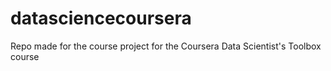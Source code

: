 datasciencecoursera
===================

Repo made for the course project for the Coursera Data Scientist's Toolbox course
